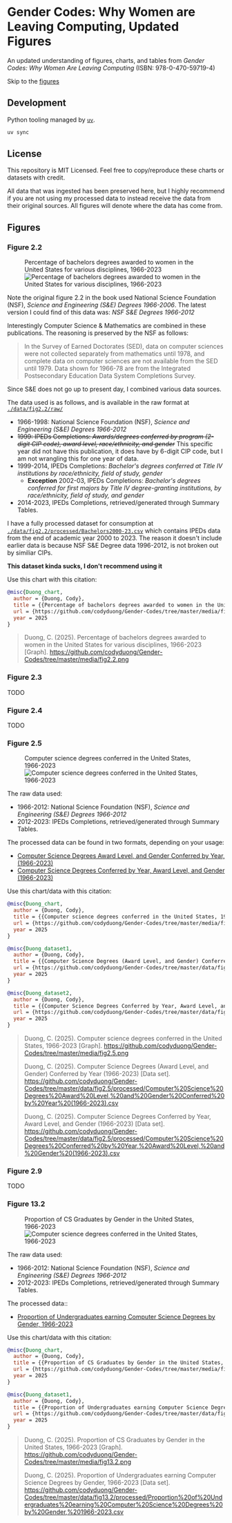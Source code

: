 # Gender Codes: Why Women are Leaving Computing, Updated Figures

An updated understanding of figures, charts, and tables from 
*Gender Codes: Why Women Are Leaving Computing* (ISBN: 978-0-470-59719-4)

Skip to the [figures](#Figures)

## Development

Python tooling managed by [`uv`](https://github.com/astral-sh/uv).

```sh
uv sync
```

## License

This repository is MIT Licensed. Feel free to copy/reproduce these charts or
datasets with credit.

All data that was ingested has been preserved here,
but I highly recommend if you are not using my processed data to instead receive
the data from their original sources. All figures will denote where the data has come from. 

## Figures

### Figure 2.2 
<figure>
  <figcaption>Percentage of bachelors degrees awarded to women in the United States for various disciplines, 1966-2023</figcaption>
  <img src="./media/fig2.2.png" alt="Percentage of bachelors degrees awarded to women in the United States for various disciplines, 1966-2023">
</figure>

Note the original figure 2.2 in the book used National Science Foundation (NSF), *Science and Engineering (S&E) Degrees 1966-2006*. 
The latest version I could find of this data was: *NSF S&E Degrees 1966-2012*

Interestingly Computer Science & Mathematics are combined in these publications. The reasoning is preserved by the NSF as follows:
> In the Survey of Earned Doctorates (SED), data on computer sciences were not collected separately from mathematics until 1978, and complete data on computer sciences are not available from the SED until 1979. Data shown for 1966-78 are from the Integrated Postsecondary Education Data System Completions Survey.

Since S&E does not go up to present day, I combined various data sources.

The data used is as follows, and is available in the raw format at [`./data/fig2.2/raw/`](./data/fig2.2/raw/)
- 1966-1998: National Science Foundation (NSF), *Science and Engineering (S&E) Degrees 1966-2012*
- ~~1999: IPEDs Completions: *Awards/degrees conferred by program (2-digit CIP code), award level, race/ethnicity, and gender*~~
  This specific year did not have this publication, it does have by 6-digit CIP code, but I am not wrangling this for one year of data.
- 1999-2014, IPEDs Completions: *Bachelor's degrees conferred at Title IV institutions by race/ethnicity, field of study, gender*
  - **Exception** 2002-03, IPEDs Completions: *Bachelor's degrees conferred for first majors by Title IV degree-granting institutions, by race/ethnicity, field of study, and gender*
  <!-- - 1999-00 to 2001-02 use CIPS edition 1990
  - 2002-03 to 2008-09 use CIPS edition 2000
  - 2009-10 to 2018-19 use CIPS edition 2010 -->
- 2014-2023, IPEDs Completions, retrieved/generated through Summary Tables.

I have a fully processed dataset for consumption at [`./data/fig2.2/processed/Bachelors2000-23.csv`](./data/fig2.2/processed/Bachelors2000-23.csv)
which contains IPEDs data from the end of academic year 2000 to 2023. The reason it doesn't include earlier data is because
NSF S&E Degree data 1996-2012, is not broken out by similiar CIPs. 

**This dataset kinda sucks, I don't recommend using it**

Use this chart with this citation:
```bibtex
@misc{Duong_chart,
  author = {Duong, Cody},
  title = {{Percentage of bachelors degrees awarded to women in the United States for various disciplines, 1966-2023}},
  url = {https://github.com/codyduong/Gender-Codes/tree/master/media/fig2.2.png},
  year = 2025
}
```
> Duong, C. (2025). Percentage of bachelors degrees awarded to women in the United States for various disciplines, 1966-2023 [Graph]. https://github.com/codyduong/Gender-Codes/tree/master/media/fig2.2.png

### Figure 2.3
TODO

### Figure 2.4
TODO

### Figure 2.5

<figure>
  <figcaption>Computer science degrees conferred in the United States, 1966-2023</figcaption>
  <img src="./media/fig2.5.png" alt="Computer science degrees conferred in the United States, 1966-2023">
</figure>

The raw data used:
- 1966-2012: National Science Foundation (NSF), *Science and Engineering (S&E) Degrees 1966-2012*
- 2012-2023: IPEDs Completions, retrieved/generated through Summary Tables.

The processed data can be found in two formats, depending on your usage:
- [Computer Science Degrees Award Level, and Gender Conferred by Year, (1966-2023)](./data/fig2.5/processed/Computer%20Science%20Degrees%20Award%20Level,%20and%20Gender%20Conferred%20by%20Year%20(1966-2023).csv)
- [Computer Science Degrees Conferred by Year, Award Level, and Gender (1966-2023)](./data/fig2.5/processed/Computer%20Science%20Degrees%20Conferred%20by%20Year,%20Award%20Level,%20and%20Gender%20(1966-2023).csv)

Use this chart/data with this citation:
```bibtex
@misc{Duong_chart,
  author = {Duong, Cody},
  title = {{Computer science degrees conferred in the United States, 1966-2023}},
  url = {https://github.com/codyduong/Gender-Codes/tree/master/media/fig2.5.png},
  year = 2025
}

@misc{Duong_dataset1,
  author = {Duong, Cody},
  title = {{Computer Science Degrees (Award Level, and Gender) Conferred by Year (1966-2023)}},
  url = {https://github.com/codyduong/Gender-Codes/tree/master/data/fig2.5/processed/Computer%20Science%20Degrees%20Award%20Level,%20and%20Gender%20Conferred%20by%20Year%20(1966-2023).csv},
  year = 2025
}

@misc{Duong_dataset2,
  author = {Duong, Cody},
  title = {{Computer Science Degrees Conferred by Year, Award Level, and Gender (1966-2023)}},
  url = {https://github.com/codyduong/Gender-Codes/tree/master/data/fig2.5/processed/Computer%20Science%20Degrees%20Conferred%20by%20Year,%20Award%20Level,%20and%20Gender%20(1966-2023).csv},
  year = 2025
}
```
> Duong, C. (2025). Computer science degrees conferred in the United States, 1966-2023 [Graph]. https://github.com/codyduong/Gender-Codes/tree/master/media/fig2.5.png
>
> Duong, C. (2025). Computer Science Degrees (Award Level, and Gender) Conferred by Year (1966-2023) [Data set]. https://github.com/codyduong/Gender-Codes/tree/master/data/fig2.5/processed/Computer%20Science%20Degrees%20Award%20Level,%20and%20Gender%20Conferred%20by%20Year%20(1966-2023).csv
>
> Duong, C. (2025). Computer Science Degrees Conferred by Year, Award Level, and Gender (1966-2023) [Data set]. https://github.com/codyduong/Gender-Codes/tree/master/data/fig2.5/processed/Computer%20Science%20Degrees%20Conferred%20by%20Year,%20Award%20Level,%20and%20Gender%20(1966-2023).csv

### Figure 2.9
TODO

### Figure 13.2

<figure>
  <figcaption>Proportion of CS Graduates by Gender in the United States, 1966-2023</figcaption>
  <img src="./media/fig13.2.png" alt="Computer science degrees conferred in the United States, 1966-2023">
</figure>

The raw data used:
- 1966-2012: National Science Foundation (NSF), *Science and Engineering (S&E) Degrees 1966-2012*
- 2012-2023: IPEDs Completions, retrieved/generated through Summary Tables.

The processed data::
- [Proportion of Undergraduates earning Computer Science Degrees by Gender, 1966-2023](./data/fig13.2/processed/Proportion%20of%20Undergraduates%20earning%20Computer%20Science%20Degrees%20by%20Gender,%201966-2023.csv)

Use this chart/data with this citation:
```bibtex
@misc{Duong_chart,
  author = {Duong, Cody},
  title = {{Proportion of CS Graduates by Gender in the United States, 1966-2023}},
  url = {https://github.com/codyduong/Gender-Codes/tree/master/media/fig13.2.png},
  year = 2025
}

@misc{Duong_dataset1,
  author = {Duong, Cody},
  title = {{Proportion of Undergraduates earning Computer Science Degrees by Gender, 1966-2023}},
  url = {https://github.com/codyduong/Gender-Codes/tree/master/data/fig13.2/processed/Proportion%20of%20Undergraduates%20earning%20Computer%20Science%20Degrees%20by%20Gender,%201966-2023.csv},
  year = 2025
}
```
> Duong, C. (2025). Proportion of CS Graduates by Gender in the United States, 1966-2023 [Graph]. https://github.com/codyduong/Gender-Codes/tree/master/media/fig13.2.png
>
> Duong, C. (2025). Proportion of Undergraduates earning Computer Science Degrees by Gender, 1966-2023 [Data set]. https://github.com/codyduong/Gender-Codes/tree/master/data/fig13.2/processed/Proportion%20of%20Undergraduates%20earning%20Computer%20Science%20Degrees%20by%20Gender,%201966-2023.csv